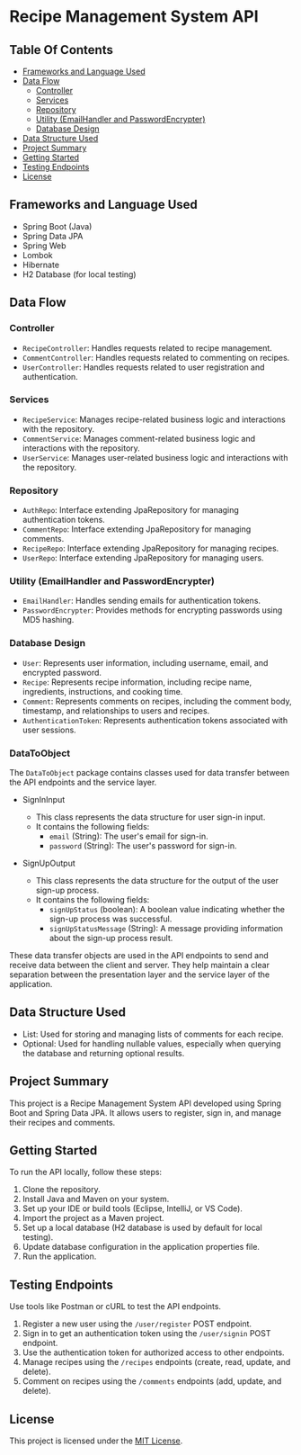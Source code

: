 # Recipe Management System API

## Table Of Contents
- [Frameworks and Language Used](#frameworks-and-language-used)
- [Data Flow](#data-flow)
  - [Controller](#controller)
  - [Services](#services)
  - [Repository](#repository)
  - [Utility (EmailHandler and PasswordEncrypter)](#utility-emailhandler-and-passwordencrypter)
  - [Database Design](#database-design)
- [Data Structure Used](#data-structure-used)
- [Project Summary](#project-summary)
- [Getting Started](#getting-started)
- [Testing Endpoints](#testing-endpoints)
- [License](#license)

## Frameworks and Language Used
- Spring Boot (Java)
- Spring Data JPA
- Spring Web
- Lombok
- Hibernate
- H2 Database (for local testing)

## Data Flow

### Controller
- `RecipeController`: Handles requests related to recipe management.
- `CommentController`: Handles requests related to commenting on recipes.
- `UserController`: Handles requests related to user registration and authentication.

### Services
- `RecipeService`: Manages recipe-related business logic and interactions with the repository.
- `CommentService`: Manages comment-related business logic and interactions with the repository.
- `UserService`: Manages user-related business logic and interactions with the repository.

### Repository
- `AuthRepo`: Interface extending JpaRepository for managing authentication tokens.
- `CommentRepo`: Interface extending JpaRepository for managing comments.
- `RecipeRepo`: Interface extending JpaRepository for managing recipes.
- `UserRepo`: Interface extending JpaRepository for managing users.

### Utility (EmailHandler and PasswordEncrypter)
- `EmailHandler`: Handles sending emails for authentication tokens.
- `PasswordEncrypter`: Provides methods for encrypting passwords using MD5 hashing.

### Database Design
- `User`: Represents user information, including username, email, and encrypted password.
- `Recipe`: Represents recipe information, including recipe name, ingredients, instructions, and cooking time.
- `Comment`: Represents comments on recipes, including the comment body, timestamp, and relationships to users and recipes.
- `AuthenticationToken`: Represents authentication tokens associated with user sessions.

### DataToObject
The `DataToObject` package contains classes used for data transfer between the API endpoints and the service layer.
- SignInInput

    - This class represents the data structure for user sign-in input.
    - It contains the following fields:
        - `email` (String): The user's email for sign-in.
        - `password` (String): The user's password for sign-in.

- SignUpOutput

    - This class represents the data structure for the output of the user sign-up process.
    - It contains the following fields:
        - `signUpStatus` (boolean): A boolean value indicating whether the sign-up process was successful.
        - `signUpStatusMessage` (String): A message providing information about the sign-up process result.


These data transfer objects are used in the API endpoints to send and receive data between the client and server. They help maintain a clear separation between the presentation layer and the service layer of the application.

## Data Structure Used
- List: Used for storing and managing lists of comments for each recipe.
- Optional: Used for handling nullable values, especially when querying the database and returning optional results.


## Project Summary
This project is a Recipe Management System API developed using Spring Boot and Spring Data JPA. It allows users to register, sign in, and manage their recipes and comments.

## Getting Started
To run the API locally, follow these steps:
1. Clone the repository.
2. Install Java and Maven on your system.
3. Set up your IDE or build tools (Eclipse, IntelliJ, or VS Code).
4. Import the project as a Maven project.
5. Set up a local database (H2 database is used by default for local testing).
6. Update database configuration in the application properties file.
7. Run the application.

## Testing Endpoints
Use tools like Postman or cURL to test the API endpoints.
1. Register a new user using the `/user/register` POST endpoint.
2. Sign in to get an authentication token using the `/user/signin` POST endpoint.
3. Use the authentication token for authorized access to other endpoints.
4. Manage recipes using the `/recipes` endpoints (create, read, update, and delete).
5. Comment on recipes using the `/comments` endpoints (add, update, and delete).

## License
This project is licensed under the [MIT License](LICENSE).
